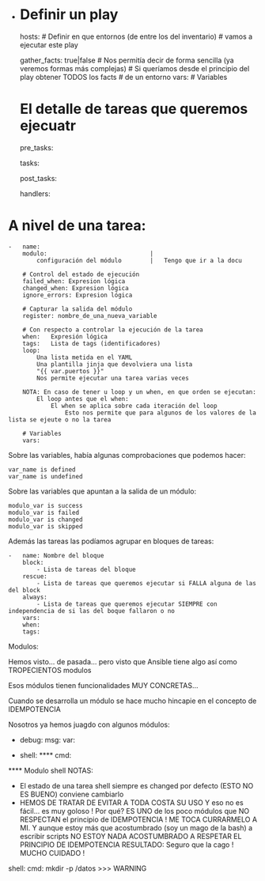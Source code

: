 -   # Definir un play


    hosts:          # Definir en que entornos (de entre los del inventario)
                    # vamos a ejecutar este play

    gather_facts: true|false    # Nos permitía decir de forma sencilla (ya veremos formas más complejas)
                                # Si queríamos desde el principio del play obtener TODOS los facts 
                                # de un entorno
    vars:           # Variables
    
    # El detalle de tareas que queremos ejecuatr

    pre_tasks:

    tasks:

    post_tasks:

    handlers:
    
# A nivel de una tarea:

    -   name: 
        modulo:                             |
            configuración del módulo        |   Tengo que ir a la docu
        
        # Control del estado de ejecución
        failed_when: Expresion lógica
        changed_when: Expresion lógica
        ignore_errors: Expresion lógica
        
        # Capturar la salida del módulo
        register: nombre_de_una_nueva_variable
        
        # Con respecto a controlar la ejecución de la tarea
        when:   Expresión lógica
        tags:   Lista de tags (identificadores)
        loop:   
            Una lista metida en el YAML
            Una plantilla jinja que devolviera una lista
            "{{ var.puertos }}"
            Nos permite ejecutar una tarea varias veces
        
        NOTA: En caso de tener u loop y un when, en que orden se ejecutan:
            El loop antes que el when:
                El when se aplica sobre cada iteración del loop
                    Esto nos permite que para algunos de los valores de la lista se ejeute o no la tarea
        
        # Variables
        vars:
        
Sobre las variables, había algunas comprobaciones que podemos hacer:

    var_name is defined
    var_name is undefined
    
Sobre las variables que apuntan a la salida de un módulo:

    modulo_var is success
    modulo_var is failed
    modulo_var is changed
    modulo_var is skipped
    
Además las tareas las podíamos agrupar en bloques de tareas:

    -   name: Nombre del bloque
        block:
            - Lista de tareas del bloque
        rescue:
            - Lista de tareas que queremos ejecutar si FALLA alguna de las del block
        always:
            - Lista de tareas que queremos ejecutar SIEMPRE con independencia de si las del boque fallaron o no
        vars:
        when:
        tags:
        
Modulos:

Hemos visto... de pasada... pero visto que Ansible tiene algo así como TROPECIENTOS modulos

Esos módulos tienen funcionalidades MUY CONCRETAS... 

Cuando se desarrolla un módulo se hace mucho hincapie en el concepto de IDEMPOTENCIA

Nosotros ya hemos juagdo con algunos módulos:
- debug:
    msg:
    var:

- shell:        ****
    cmd:    

**** Modulo shell NOTAS:

- El estado de una tarea shell siempre es changed por defecto (ESTO NO ES BUENO) conviene cambiarlo
- HEMOS DE TRATAR DE EVITAR A TODA COSTA SU USO
  Y eso no es fácil... es muy goloso !
  Por qué? ES UNO de los poco módulos que NO RESPECTAN el principio de IDEMPOTENCIA !
    ME TOCA CURRARMELO A MI.
    Y aunque estoy más que acostumbrado (soy un mago de la bash) a escribir scripts
    NO ESTOY NADA ACOSTUMBRADO A RESPETAR EL PRINCIPIO DE IDEMPOTENCIA
    RESULTADO: Seguro que la cago !
    MUCHO CUIDADO !

shell:
    cmd: mkdir -p /datos         >>> WARNING 